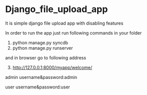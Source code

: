 Django_file_upload_app
======================

It is simple django file upload app with disabling features

In order to run the app just run following commands in your folder


1) python manage.py syncdb
2) python manage.py runserver

and in browser go to following address

3) http://127.0.0.1:8000/myapp/welcome/

admin username&password:admin

user    username&password:user
